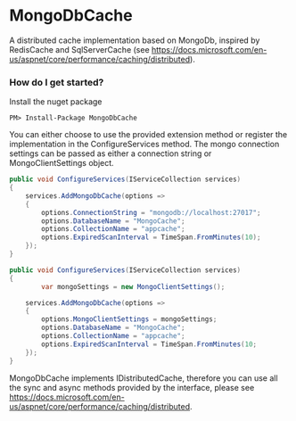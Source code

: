 # MongoDbCache
A distributed cache implementation based on MongoDb, inspired by RedisCache and SqlServerCache (see https://docs.microsoft.com/en-us/aspnet/core/performance/caching/distributed).

### How do I get started?

Install the nuget package

    PM> Install-Package MongoDbCache

You can either choose to use the provided extension method or register the implementation in the ConfigureServices method.
The mongo connection settings can be passed as either a connection string or MongoClientSettings object.

```csharp
public void ConfigureServices(IServiceCollection services)
{  
	services.AddMongoDbCache(options =>
	{
		options.ConnectionString = "mongodb://localhost:27017";
		options.DatabaseName = "MongoCache";
		options.CollectionName = "appcache";
		options.ExpiredScanInterval = TimeSpan.FromMinutes(10);
	});
}
```
```csharp
public void ConfigureServices(IServiceCollection services)
{  
    	var mongoSettings = new MongoClientSettings();

	services.AddMongoDbCache(options =>
	{
		options.MongoClientSettings = mongoSettings;
		options.DatabaseName = "MongoCache";
		options.CollectionName = "appcache";
		options.ExpiredScanInterval = TimeSpan.FromMinutes(10;
	});
}
```

MongoDbCache implements IDistributedCache, therefore you can use all the sync and async methods provided by the interface, please see https://docs.microsoft.com/en-us/aspnet/core/performance/caching/distributed.
